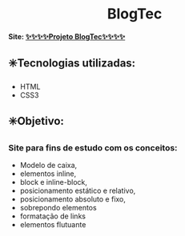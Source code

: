<h1 align="center"> BlogTec</h1> 

#### Site: <a href="https://tecblog.freecluster.eu/">✨✨✨✨Projeto BlogTec✨✨✨✨</a>

## :eight_spoked_asterisk:Tecnologias utilizadas:
- HTML
- CSS3

## :eight_spoked_asterisk:Objetivo:
### Site para fins de estudo com os conceitos: 
- Modelo de caixa, 
- elementos inline, 
- block e inline-block, 
- posicionamento estático e relativo, 
- posicionamento absoluto e fixo, 
- sobrepondo elementos
- formatação de links
- elementos flutuante


